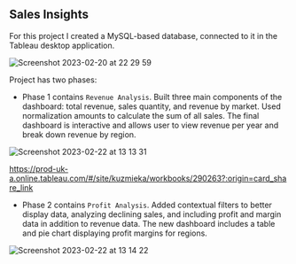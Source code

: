 ## Sales Insights

For this project I created a MySQL-based database, connected to it in the Tableau desktop application. 

![Screenshot 2023-02-20 at 22 29 59](https://user-images.githubusercontent.com/85711789/220201928-327f5712-5f50-46fc-8ac2-7c45fc79229d.png)

Project has two phases:
* Phase 1 contains `Revenue Analysis`. Built three main components of the dashboard: total revenue, sales quantity, and revenue by market. Used normalization amounts to calculate the sum of all sales. The final dashboard is interactive and allows user to view revenue per year and break down revenue by region.

![Screenshot 2023-02-22 at 13 13 31](https://user-images.githubusercontent.com/85711789/220617054-de60c55c-d59e-43bc-a690-b42312c6a3dd.png)


https://prod-uk-a.online.tableau.com/#/site/kuzmieka/workbooks/290263?:origin=card_share_link
    
    
* Phase 2 contains `Profit Analysis`. Added contextual filters to better display data, analyzing declining sales, and including profit and margin data in addition to revenue data. The new dashboard includes a table and pie chart displaying profit margins for regions.

![Screenshot 2023-02-22 at 13 14 22](https://user-images.githubusercontent.com/85711789/220617288-760c0523-2c6a-4420-9ab2-bf4e2ef0f435.png)
